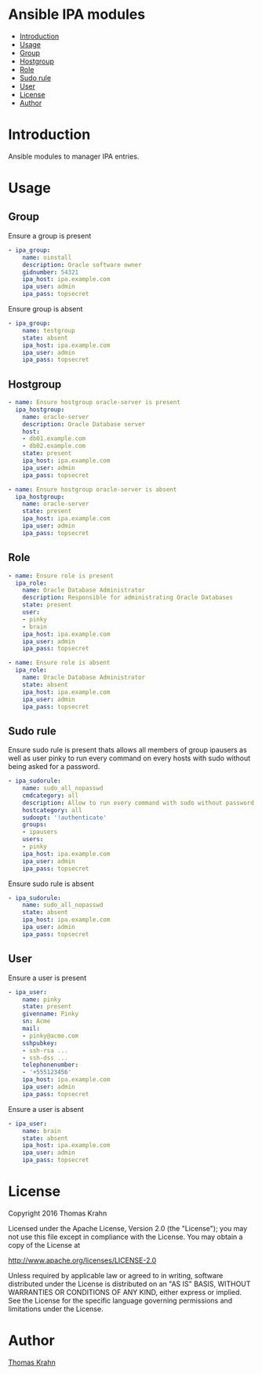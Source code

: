 Ansible IPA modules
==========

- [Introduction](#introduction)
- [Usage](#usage)
 - [Group](#group)
 - [Hostgroup](#hostgroup)
 - [Role](#role)
 - [Sudo rule](#sudo_rule)
 - [User](#user)
- [License](#license)
- [Author](#author)

# Introduction
Ansible modules to manager IPA entries.

# Usage

## Group
Ensure a group is present
```yaml
- ipa_group:
    name: oinstall
    description: Oracle software owner
    gidnumber: 54321
    ipa_host: ipa.example.com
    ipa_user: admin
    ipa_pass: topsecret
```

Ensure group is absent
```yaml
- ipa_group:
    name: testgroup
    state: absent
    ipa_host: ipa.example.com
    ipa_user: admin
    ipa_pass: topsecret
```

## Hostgroup
```yaml
- name: Ensure hostgroup oracle-server is present
  ipa_hostgroup:
    name: oracle-server
    description: Oracle Database server
    host:
    - db01.example.com
    - db02.example.com
    state: present
    ipa_host: ipa.example.com
    ipa_user: admin
    ipa_pass: topsecret
```

```yaml
- name: Ensure hostgroup oracle-server is absent
  ipa_hostgroup:
    name: oracle-server
    state: present
    ipa_host: ipa.example.com
    ipa_user: admin
    ipa_pass: topsecret
```

## Role
```yaml
- name: Ensure role is present
  ipa_role:
    name: Oracle Database Administrator
    description: Responsible for administrating Oracle Databases
    state: present
    user:
    - pinky
    - brain
    ipa_host: ipa.example.com
    ipa_user: admin
    ipa_pass: topsecret
```

```yaml
- name: Ensure role is absent
  ipa_role:
    name: Oracle Database Administrator
    state: absent
    ipa_host: ipa.example.com
    ipa_user: admin
    ipa_pass: topsecret
```

## Sudo rule
Ensure sudo rule is present thats allows all members of group ipausers as well as user pinky
to run every command on every hosts with sudo without being asked for a password.
```yaml
- ipa_sudorule:
    name: sudo_all_nopasswd
    cmdcategory: all
    description: Allow to run every command with sudo without password
    hostcategory: all
    sudoopt: '!authenticate'
    groups:
    - ipausers
    users:
    - pinky
    ipa_host: ipa.example.com
    ipa_user: admin
    ipa_pass: topsecret
```

Ensure sudo rule is absent
```yaml
- ipa_sudorule:
    name: sudo_all_nopasswd
    state: absent
    ipa_host: ipa.example.com
    ipa_user: admin
    ipa_pass: topsecret
```


## User
Ensure a user is present
```yaml
- ipa_user:
    name: pinky
    state: present
    givenname: Pinky
    sn: Acme
    mail:
    - pinky@acme.com
    sshpubkey:
    - ssh-rsa ...
    - ssh-dss ...
    telephonenumber:
    - '+555123456'
    ipa_host: ipa.example.com
    ipa_user: admin
    ipa_pass: topsecret
```

Ensure a user is absent
```yaml
- ipa_user:
    name: brain
    state: absent
    ipa_host: ipa.example.com
    ipa_user: admin
    ipa_pass: topsecret
```

# License

Copyright 2016 Thomas Krahn

Licensed under the Apache License, Version 2.0 (the "License");
you may not use this file except in compliance with the License.
You may obtain a copy of the License at

http://www.apache.org/licenses/LICENSE-2.0

Unless required by applicable law or agreed to in writing, software
distributed under the License is distributed on an "AS IS" BASIS,
WITHOUT WARRANTIES OR CONDITIONS OF ANY KIND, either express or implied.
See the License for the specific language governing permissions and
limitations under the License.

# Author
[Thomas Krahn]

[Thomas Krahn]: mailto:ntbc@gmx.net
